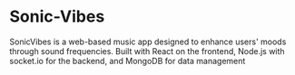 # Sonic-Vibes
SonicVibes is a web-based music app designed to enhance users' moods through sound frequencies. Built with React on the frontend, Node.js with socket.io for the backend, and MongoDB for data management
